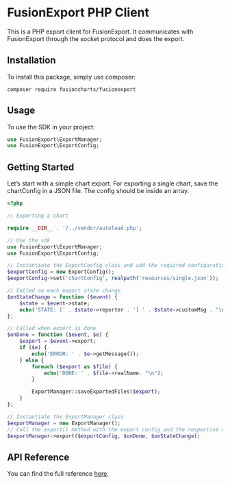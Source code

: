 # FusionExport PHP Client

This is a PHP export client for FusionExport. It communicates with FusionExport through the socket protocol and does the export.

## Installation

To install this package, simply use composer:

```
composer require fusioncharts/fusionexport
```

## Usage

To use the SDK in your project:

```php
use FusionExport\ExportManager;
use FusionExport\ExportConfig;
```

## Getting Started

Let’s start with a simple chart export. For exporting a single chart, save the chartConfig in a JSON file. The config should be inside an array.

```php
<?php

// Exporting a chart

require __DIR__ . '/../vendor/autoload.php';

// Use the sdk
use FusionExport\ExportManager;
use FusionExport\ExportConfig;

// Instantiate the ExportConfig class and add the required configurations
$exportConfig = new ExportConfig();
$exportConfig->set('chartConfig', realpath('resources/single.json'));

// Called on each export state change
$onStateChange = function ($event) {
    $state = $event->state;
    echo('STATE: [' . $state->reporter . '] ' . $state->customMsg . "\n");
};

// Called when export is done
$onDone = function ($event, $e) {
    $export = $event->export;
    if ($e) {
        echo('ERROR: ' . $e->getMessage());
    } else {
        foreach ($export as $file) {
            echo('DONE: ' . $file->realName. "\n");
        }

        ExportManager::saveExportedFiles($export);
    }
};

// Instantiate the ExportManager class
$exportManager = new ExportManager();
// Call the export() method with the export config and the respective callbacks
$exportManager->export($exportConfig, $onDone, $onStateChange);
```

## API Reference

You can find the full reference [here](https://www.fusioncharts.com/dev/exporting-charts/using-fusionexport/sdk-api-reference/php.html).